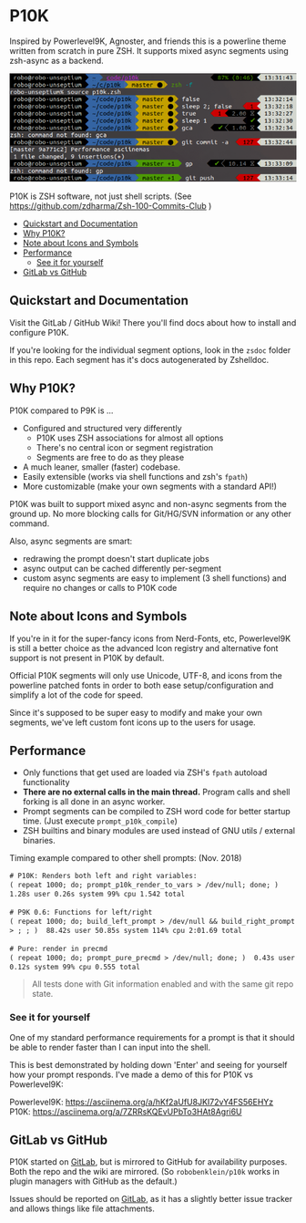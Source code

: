 
# P10K

Inspired by Powerlevel9K, Agnoster, and friends this is a powerline theme written from scratch in pure ZSH. It supports mixed async segments using zsh-async as a backend.

![P10K Prompt Screenshot](presets/p10k-zsh-f-git-demo.png)

P10K is ZSH software, not just shell scripts. (See https://github.com/zdharma/Zsh-100-Commits-Club )

<!-- START doctoc generated TOC please keep comment here to allow auto update -->
<!-- DON'T EDIT THIS SECTION, INSTEAD RE-RUN doctoc TO UPDATE -->


- [Quickstart and Documentation](#quickstart-and-documentation)
- [Why P10K?](#why-p10k)
- [Note about Icons and Symbols](#note-about-icons-and-symbols)
- [Performance](#performance)
  - [See it for yourself](#see-it-for-yourself)
- [GitLab vs GitHub](#gitlab-vs-github)

<!-- END doctoc generated TOC please keep comment here to allow auto update -->

## Quickstart and Documentation

Visit the GitLab / GitHub Wiki! There you'll find docs about how to install and configure P10K.

If you're looking for the individual segment options, look in the `zsdoc` folder in this repo. Each segment has it's docs autogenerated by Zshelldoc.

## Why P10K?

P10K compared to P9K is ...

 - Configured and structured very differently
   - P10K uses ZSH associations for almost all options
   - There's no central icon or segment registration
   - Segments are free to do as they please
 - A much leaner, smaller (faster) codebase.
 - Easily extensible (works via shell functions and zsh's `fpath`)
 - More customizable (make your own segments with a standard API!)

P10K was built to support mixed async and non-async segments from the ground up. No more blocking calls for Git/HG/SVN information or any other command.

Also, async segments are smart:

 - redrawing the prompt doesn't start duplicate jobs
 - async output can be cached differently per-segment
 - custom async segments are easy to implement (3 shell functions) and require no changes or calls to P10K code

## Note about Icons and Symbols

If you're in it for the super-fancy icons from Nerd-Fonts, etc, Powerlevel9K is still a better choice as the advanced Icon registry and alternative font support is not present in P10K by default.

Official P10K segments will only use Unicode, UTF-8, and icons from the powerline patched fonts in order to both ease setup/configuration and simplify a lot of the code for speed.

Since it's supposed to be super easy to modify and make your own segments, we've left custom font icons up to the users for usage.

## Performance

 - Only functions that get used are loaded via ZSH's `fpath` autoload functionality
 - **There are no external calls in the main thread.** Program calls and shell forking is all done in an async worker.
 - Prompt segments can be compiled to ZSH word code for better startup time. (Just execute `prompt_p10k_compile`)
 - ZSH builtins and binary modules are used instead of GNU utils / external binaries.

Timing example compared to other shell prompts: (Nov. 2018)
```
# P10K: Renders both left and right variables:
( repeat 1000; do; prompt_p10k_render_to_vars > /dev/null; done; )  1.28s user 0.26s system 99% cpu 1.542 total

# P9K 0.6: Functions for left/right
( repeat 1000; do; build_left_prompt > /dev/null && build_right_prompt > ; ; )  88.42s user 50.85s system 114% cpu 2:01.69 total

# Pure: render in precmd
( repeat 1000; do; prompt_pure_precmd > /dev/null; done; )  0.43s user 0.12s system 99% cpu 0.555 total

```
> All tests done with Git information enabled and with the same git repo state.

### See it for yourself

One of my standard performance requirements for a prompt is that it should be able to render faster than I can input into the shell.

This is best demonstrated by holding down 'Enter' and seeing for yourself how your prompt responds. I've made a demo of this for P10K vs Powerlevel9K:

Powerlevel9K: https://asciinema.org/a/hKf2aUfU8JKI72vY4FS56EHYz  
P10K: https://asciinema.org/a/7ZRRsKQEvUPbTo3HAt8Agri6U

## GitLab vs GitHub

P10K started on [GitLab](https://gitlab.com/robobenklein/p10k), but is mirrored to GitHub for availability purposes. Both the repo and the wiki are mirrored. (So `robobenklein/p10k` works in plugin managers with GitHub as the default.)

Issues should be reported on [GitLab](https://gitlab.com/robobenklein/p10k/issues), as it has a slightly better issue tracker and allows things like file attachments.

